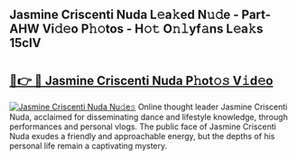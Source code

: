 ## Jasmine Criscenti Nuda L𝚎a𝚔ed N𝚞𝚍e - Part-AHW Vi𝚍𝚎o P𝚑𝚘tos - H𝚘𝚝 O𝚗𝚕yf𝚊ns L𝚎a𝚔s 15cIV

# <h2><a href="http://kf36cgc.oniu.top/?m=Jasmine+Criscenti+Nuda">🔗👉 🔴 Jasmine Criscenti Nuda P𝚑ot𝚘𝚜 V𝚒d𝚎o</a></h2>

[![Jasmine Criscenti Nuda Nu𝚍e𝚜](https://i.imgur.com/0qMVB7G.gif)](http://kf36cgc.oniu.top/?m=Jasmine+Criscenti+Nuda)
Online thought leader Jasmine Criscenti Nuda, acclaimed for disseminating dance and lifestyle knowledge, through performances and personal vlogs. The public face of Jasmine Criscenti Nuda exudes a friendly and approachable energy, but the depths of his personal life remain a captivating mystery.  
